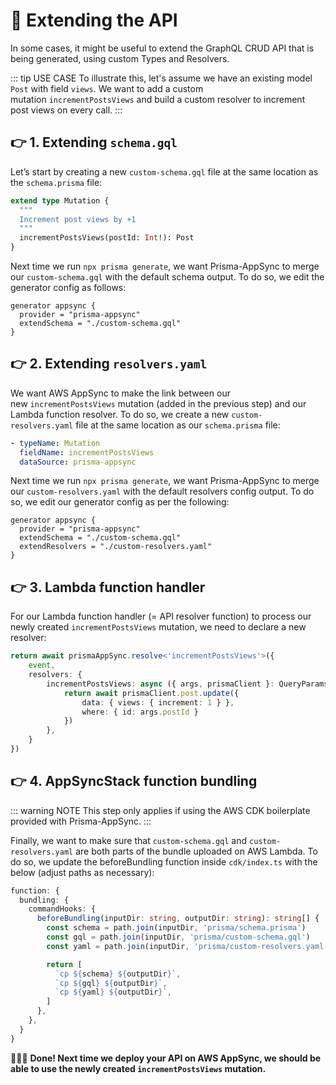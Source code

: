 # 🔌 Extending the API

In some cases, it might be useful to extend the GraphQL CRUD API that is being generated, using custom Types and Resolvers.

::: tip USE CASE
To illustrate this, let's assume we have an existing model `Post` with field `views`. We want to add a custom mutation `incrementPostsViews` and build a custom resolver to increment post views on every call.
:::

## 👉 1. Extending `schema.gql`

Let’s start by creating a new `custom-schema.gql` file at the same location as the `schema.prisma` file:

```graphql
extend type Mutation {
  """
  Increment post views by +1
  """
  incrementPostsViews(postId: Int!): Post
}
```

Next time we run `npx prisma generate`, we want Prisma-AppSync to merge our `custom-schema.gql` with the default schema output. To do so, we edit the generator config as follows:

```json{3}
generator appsync {
  provider = "prisma-appsync"
  extendSchema = "./custom-schema.gql"
}
```

## 👉 2. Extending `resolvers.yaml`

We want AWS AppSync to make the link between our new `incrementPostsViews` mutation (added in the previous step) and our Lambda function resolver. To do so, we create a new `custom-resolvers.yaml` file at the same location as our `schema.prisma` file:

```yaml
- typeName: Mutation
  fieldName: incrementPostsViews
  dataSource: prisma-appsync
```

Next time we run `npx prisma generate`, we want Prisma-AppSync to merge our `custom-resolvers.yaml` with the default resolvers config output. To do so, we edit our generator config as per the following:

```json{4}
generator appsync {
  provider = "prisma-appsync"
  extendSchema = "./custom-schema.gql"
  extendResolvers = "./custom-resolvers.yaml"
}
```

## 👉 3. Lambda function handler

For our Lambda function handler (= API resolver function) to process our newly created `incrementPostsViews` mutation, we need to declare a new resolver:

```ts
return await prismaAppSync.resolve<'incrementPostsViews'>({
    event,
    resolvers: {
        incrementPostsViews: async ({ args, prismaClient }: QueryParamsCustom) => {
            return await prismaClient.post.update({
                data: { views: { increment: 1 } },
                where: { id: args.postId }
            })
        },
    }
})
```

## 👉 4. AppSyncStack function bundling

::: warning NOTE
This step only applies if using the AWS CDK boilerplate provided with Prisma-AppSync.
:::

Finally, we want to make sure that `custom-schema.gql` and `custom-resolvers.yaml` are both parts of the bundle uploaded on AWS Lambda. To do so, we update the beforeBundling function inside `cdk/index.ts` with the below (adjust paths as necessary):

```ts
function: {
  bundling: {
    commandHooks: {
      beforeBundling(inputDir: string, outputDir: string): string[] {
        const schema = path.join(inputDir, 'prisma/schema.prisma')
        const gql = path.join(inputDir, 'prisma/custom-schema.gql')
        const yaml = path.join(inputDir, 'prisma/custom-resolvers.yaml')

        return [
          `cp ${schema} ${outputDir}`,
          `cp ${gql} ${outputDir}`,
          `cp ${yaml} ${outputDir}`,
        ]
      },
    },
  }
}
```

🚀🚀🚀 **Done! Next time we deploy your API on AWS AppSync, we should be able to use the newly created `incrementPostsViews` mutation.**
